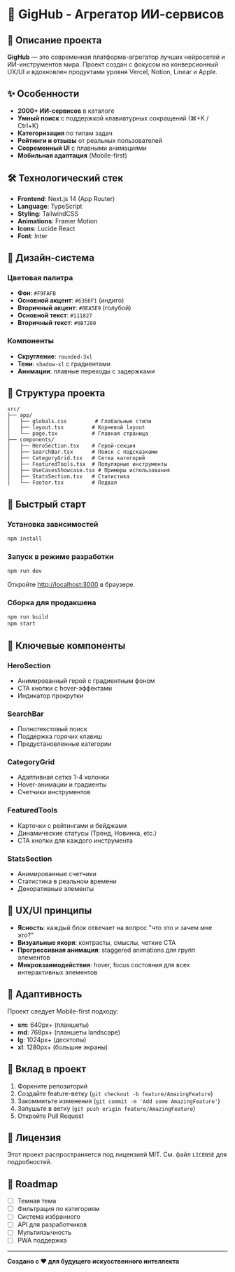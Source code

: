 # 🧠 GigHub - Агрегатор ИИ-сервисов

## 🚀 Описание проекта

**GigHub** — это современная платформа-агрегатор лучших нейросетей и ИИ-инструментов мира. Проект создан с фокусом на конверсионный UX/UI и вдохновлен продуктами уровня Vercel, Notion, Linear и Apple.

## ✨ Особенности

- **2000+ ИИ-сервисов** в каталоге
- **Умный поиск** с поддержкой клавиатурных сокращений (⌘+K / Ctrl+K)
- **Категоризация** по типам задач
- **Рейтинги и отзывы** от реальных пользователей
- **Современный UI** с плавными анимациями
- **Мобильная адаптация** (Mobile-first)

## 🛠 Технологический стек

- **Frontend**: Next.js 14 (App Router)
- **Language**: TypeScript
- **Styling**: TailwindCSS
- **Animations**: Framer Motion
- **Icons**: Lucide React
- **Font**: Inter

## 🎨 Дизайн-система

### Цветовая палитра
- **Фон**: `#F9FAFB`
- **Основной акцент**: `#6366F1` (индиго)
- **Вторичный акцент**: `#0EA5E9` (голубой)
- **Основной текст**: `#111827`
- **Вторичный текст**: `#6B7280`

### Компоненты
- **Скругление**: `rounded-3xl`
- **Тени**: `shadow-xl` с градиентами
- **Анимации**: плавные переходы с задержками

## 📁 Структура проекта

```
src/
├── app/
│   ├── globals.css         # Глобальные стили
│   ├── layout.tsx         # Корневой layout
│   └── page.tsx           # Главная страница
├── components/
│   ├── HeroSection.tsx    # Герой-секция
│   ├── SearchBar.tsx      # Поиск с подсказками
│   ├── CategoryGrid.tsx   # Сетка категорий
│   ├── FeaturedTools.tsx  # Популярные инструменты
│   ├── UseCasesShowcase.tsx # Примеры использования
│   ├── StatsSection.tsx   # Статистика
│   └── Footer.tsx         # Подвал
```

## 🚦 Быстрый старт

### Установка зависимостей
```bash
npm install
```

### Запуск в режиме разработки
```bash
npm run dev
```

Откройте [http://localhost:3000](http://localhost:3000) в браузере.

### Сборка для продакшена
```bash
npm run build
npm start
```

## 🧩 Ключевые компоненты

### HeroSection
- Анимированный герой с градиентным фоном
- CTA кнопки с hover-эффектами
- Индикатор прокрутки

### SearchBar
- Полнотекстовый поиск
- Поддержка горячих клавиш
- Предустановленные категории

### CategoryGrid
- Адаптивная сетка 1-4 колонки
- Hover-анимации и градиенты
- Счетчики инструментов

### FeaturedTools
- Карточки с рейтингами и бейджами
- Динамические статусы (Тренд, Новинка, etc.)
- CTA кнопки для каждого инструмента

### StatsSection
- Анимированные счетчики
- Статистика в реальном времени
- Декоративные элементы

## 🎯 UX/UI принципы

- **Ясность**: каждый блок отвечает на вопрос "что это и зачем мне это?"
- **Визуальные якоря**: контрасты, смыслы, четкие CTA
- **Прогрессивная анимация**: staggered animations для групп элементов
- **Микровзаимодействия**: hover, focus состояния для всех интерактивных элементов

## 📱 Адаптивность

Проект следует Mobile-first подходу:
- **sm**: 640px+ (планшеты)
- **md**: 768px+ (планшеты landscape)
- **lg**: 1024px+ (десктопы)
- **xl**: 1280px+ (большие экраны)

## 🤝 Вклад в проект

1. Форкните репозиторий
2. Создайте feature-ветку (`git checkout -b feature/AmazingFeature`)
3. Закоммитьте изменения (`git commit -m 'Add some AmazingFeature'`)
4. Запушьте в ветку (`git push origin feature/AmazingFeature`)
5. Откройте Pull Request

## 📄 Лицензия

Этот проект распространяется под лицензией MIT. См. файл `LICENSE` для подробностей.

## 🌟 Roadmap

- [ ] Темная тема
- [ ] Фильтрация по категориям
- [ ] Система избранного
- [ ] API для разработчиков
- [ ] Мультиязычность
- [ ] PWA поддержка

---

**Создано с ❤️ для будущего искусственного интеллекта** 
